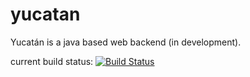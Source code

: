 yucatan
=======

Yucatán is a java based web backend (in development).

current build status:
[![Build Status](https://buildhive.cloudbees.com/job/ebusyness/job/yucatan/badge/icon)](https://buildhive.cloudbees.com/job/ebusyness/job/yucatan/)